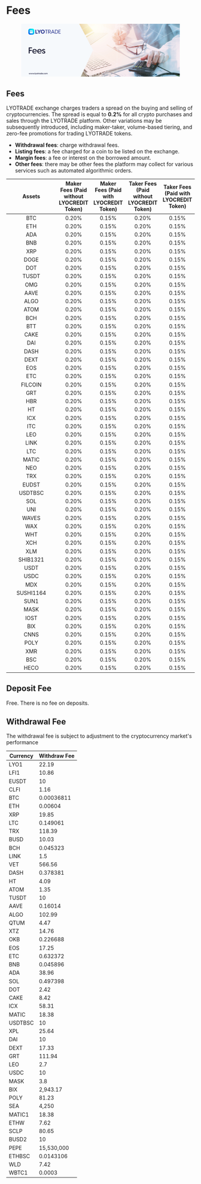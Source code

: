 # Fees

<figure><img src="../.gitbook/assets/Fees (1).png" alt=""><figcaption></figcaption></figure>

## Fees

LYOTRADE exchange charges traders a spread on the buying and selling of cryptocurrencies. The spread is equal to **0.2%** for all crypto purchases and sales through the LYOTRADE platform. Other variations may be subsequently introduced, including maker-taker, volume-based tiering, and zero-fee promotions for trading LYOTRADE tokens.&#x20;

* **Withdrawal fees**: charge withdrawal fees.&#x20;
* **Listing fees**: a fee charged for a coin to be listed on the exchange.&#x20;
* **Margin fees**: a fee or interest on the borrowed amount.&#x20;
* **Other fees**: there may be other fees the platform may collect for various services such as automated algorithmic orders.



<table><thead><tr><th width="140" align="center">Assets</th><th align="center">Maker Fees (Paid without LYOCREDIT Token)</th><th align="center">Maker Fees (Paid with LYOCREDIT Token)</th><th align="center">Taker Fees (Paid without LYOCREDIT Token)</th><th align="center">Taker Fees (Paid with LYOCREDIT Token)</th></tr></thead><tbody><tr><td align="center">BTC</td><td align="center">0.20%</td><td align="center">0.15%</td><td align="center">0.20%</td><td align="center">0.15%</td></tr><tr><td align="center">ETH</td><td align="center">0.20%</td><td align="center">0.15%</td><td align="center">0.20%</td><td align="center">0.15%</td></tr><tr><td align="center">ADA</td><td align="center">0.20%</td><td align="center">0.15%</td><td align="center">0.20%</td><td align="center">0.15%</td></tr><tr><td align="center">BNB</td><td align="center">0.20%</td><td align="center">0.15%</td><td align="center">0.20%</td><td align="center">0.15%</td></tr><tr><td align="center">XRP</td><td align="center">0.20%</td><td align="center">0.15%</td><td align="center">0.20%</td><td align="center">0.15%</td></tr><tr><td align="center">DOGE</td><td align="center">0.20%</td><td align="center">0.15%</td><td align="center">0.20%</td><td align="center">0.15%</td></tr><tr><td align="center">DOT</td><td align="center">0.20%</td><td align="center">0.15%</td><td align="center">0.20%</td><td align="center">0.15%</td></tr><tr><td align="center">TUSDT</td><td align="center">0.20%</td><td align="center">0.15%</td><td align="center">0.20%</td><td align="center">0.15%</td></tr><tr><td align="center">OMG</td><td align="center">0.20%</td><td align="center">0.15%</td><td align="center">0.20%</td><td align="center">0.15%</td></tr><tr><td align="center">AAVE</td><td align="center">0.20%</td><td align="center">0.15%</td><td align="center">0.20%</td><td align="center">0.15%</td></tr><tr><td align="center">ALGO</td><td align="center">0.20%</td><td align="center">0.15%</td><td align="center">0.20%</td><td align="center">0.15%</td></tr><tr><td align="center">ATOM</td><td align="center">0.20%</td><td align="center">0.15%</td><td align="center">0.20%</td><td align="center">0.15%</td></tr><tr><td align="center">BCH</td><td align="center">0.20%</td><td align="center">0.15%</td><td align="center">0.20%</td><td align="center">0.15%</td></tr><tr><td align="center">BTT</td><td align="center">0.20%</td><td align="center">0.15%</td><td align="center">0.20%</td><td align="center">0.15%</td></tr><tr><td align="center">CAKE</td><td align="center">0.20%</td><td align="center">0.15%</td><td align="center">0.20%</td><td align="center">0.15%</td></tr><tr><td align="center">DAI</td><td align="center">0.20%</td><td align="center">0.15%</td><td align="center">0.20%</td><td align="center">0.15%</td></tr><tr><td align="center">DASH</td><td align="center">0.20%</td><td align="center">0.15%</td><td align="center">0.20%</td><td align="center">0.15%</td></tr><tr><td align="center">DEXT</td><td align="center">0.20%</td><td align="center">0.15%</td><td align="center">0.20%</td><td align="center">0.15%</td></tr><tr><td align="center">EOS</td><td align="center">0.20%</td><td align="center">0.15%</td><td align="center">0.20%</td><td align="center">0.15%</td></tr><tr><td align="center">ETC</td><td align="center">0.20%</td><td align="center">0.15%</td><td align="center">0.20%</td><td align="center">0.15%</td></tr><tr><td align="center">FILCOIN</td><td align="center">0.20%</td><td align="center">0.15%</td><td align="center">0.20%</td><td align="center">0.15%</td></tr><tr><td align="center">GRT</td><td align="center">0.20%</td><td align="center">0.15%</td><td align="center">0.20%</td><td align="center">0.15%</td></tr><tr><td align="center">HBR</td><td align="center">0.20%</td><td align="center">0.15%</td><td align="center">0.20%</td><td align="center">0.15%</td></tr><tr><td align="center">HT</td><td align="center">0.20%</td><td align="center">0.15%</td><td align="center">0.20%</td><td align="center">0.15%</td></tr><tr><td align="center">ICX</td><td align="center">0.20%</td><td align="center">0.15%</td><td align="center">0.20%</td><td align="center">0.15%</td></tr><tr><td align="center">ITC</td><td align="center">0.20%</td><td align="center">0.15%</td><td align="center">0.20%</td><td align="center">0.15%</td></tr><tr><td align="center">LEO</td><td align="center">0.20%</td><td align="center">0.15%</td><td align="center">0.20%</td><td align="center">0.15%</td></tr><tr><td align="center">LINK</td><td align="center">0.20%</td><td align="center">0.15%</td><td align="center">0.20%</td><td align="center">0.15%</td></tr><tr><td align="center">LTC</td><td align="center">0.20%</td><td align="center">0.15%</td><td align="center">0.20%</td><td align="center">0.15%</td></tr><tr><td align="center">MATIC</td><td align="center">0.20%</td><td align="center">0.15%</td><td align="center">0.20%</td><td align="center">0.15%</td></tr><tr><td align="center">NEO</td><td align="center">0.20%</td><td align="center">0.15%</td><td align="center">0.20%</td><td align="center">0.15%</td></tr><tr><td align="center">TRX</td><td align="center">0.20%</td><td align="center">0.15%</td><td align="center">0.20%</td><td align="center">0.15%</td></tr><tr><td align="center">EUDST</td><td align="center">0.20%</td><td align="center">0.15%</td><td align="center">0.20%</td><td align="center">0.15%</td></tr><tr><td align="center">USDTBSC</td><td align="center">0.20%</td><td align="center">0.15%</td><td align="center">0.20%</td><td align="center">0.15%</td></tr><tr><td align="center">SOL</td><td align="center">0.20%</td><td align="center">0.15%</td><td align="center">0.20%</td><td align="center">0.15%</td></tr><tr><td align="center">UNI</td><td align="center">0.20%</td><td align="center">0.15%</td><td align="center">0.20%</td><td align="center">0.15%</td></tr><tr><td align="center">WAVES</td><td align="center">0.20%</td><td align="center">0.15%</td><td align="center">0.20%</td><td align="center">0.15%</td></tr><tr><td align="center">WAX</td><td align="center">0.20%</td><td align="center">0.15%</td><td align="center">0.20%</td><td align="center">0.15%</td></tr><tr><td align="center">WHT</td><td align="center">0.20%</td><td align="center">0.15%</td><td align="center">0.20%</td><td align="center">0.15%</td></tr><tr><td align="center">XCH</td><td align="center">0.20%</td><td align="center">0.15%</td><td align="center">0.20%</td><td align="center">0.15%</td></tr><tr><td align="center">XLM</td><td align="center">0.20%</td><td align="center">0.15%</td><td align="center">0.20%</td><td align="center">0.15%</td></tr><tr><td align="center">SHIB1321</td><td align="center">0.20%</td><td align="center">0.15%</td><td align="center">0.20%</td><td align="center">0.15%</td></tr><tr><td align="center">USDT</td><td align="center">0.20%</td><td align="center">0.15%</td><td align="center">0.20%</td><td align="center">0.15%</td></tr><tr><td align="center">USDC</td><td align="center">0.20%</td><td align="center">0.15%</td><td align="center">0.20%</td><td align="center">0.15%</td></tr><tr><td align="center">MDX</td><td align="center">0.20%</td><td align="center">0.15%</td><td align="center">0.20%</td><td align="center">0.15%</td></tr><tr><td align="center">SUSHI1164</td><td align="center">0.20%</td><td align="center">0.15%</td><td align="center">0.20%</td><td align="center">0.15%</td></tr><tr><td align="center">SUN1</td><td align="center">0.20%</td><td align="center">0.15%</td><td align="center">0.20%</td><td align="center">0.15%</td></tr><tr><td align="center">MASK</td><td align="center">0.20%</td><td align="center">0.15%</td><td align="center">0.20%</td><td align="center">0.15%</td></tr><tr><td align="center">IOST</td><td align="center">0.20%</td><td align="center">0.15%</td><td align="center">0.20%</td><td align="center">0.15%</td></tr><tr><td align="center">BIX</td><td align="center">0.20%</td><td align="center">0.15%</td><td align="center">0.20%</td><td align="center">0.15%</td></tr><tr><td align="center">CNNS</td><td align="center">0.20%</td><td align="center">0.15%</td><td align="center">0.20%</td><td align="center">0.15%</td></tr><tr><td align="center">POLY</td><td align="center">0.20%</td><td align="center">0.15%</td><td align="center">0.20%</td><td align="center">0.15%</td></tr><tr><td align="center">XMR</td><td align="center">0.20%</td><td align="center">0.15%</td><td align="center">0.20%</td><td align="center">0.15%</td></tr><tr><td align="center">BSC</td><td align="center">0.20%</td><td align="center">0.15%</td><td align="center">0.20%</td><td align="center">0.15%</td></tr><tr><td align="center">HECO</td><td align="center">0.20%</td><td align="center">0.15%</td><td align="center">0.20%</td><td align="center">0.15%</td></tr></tbody></table>

## Deposit Fee

Free. There is no fee on deposits.

## Withdrawal Fee&#x20;

The withdrawal fee is subject to adjustment to the cryptocurrency market's performance

| Currency | Withdraw Fee |
| -------- | ------------ |
| LYO1     | 22.19        |
| LFI1     | 10.86        |
| EUSDT    | 10           |
| CLFI     | 1.16         |
| BTC      | 0.00036811   |
| ETH      | 0.00604      |
| XRP      | 19.85        |
| LTC      | 0.149061     |
| TRX      | 118.39       |
| BUSD     | 10.03        |
| BCH      | 0.045323     |
| LINK     | 1.5          |
| VET      | 566.56       |
| DASH     | 0.378381     |
| HT       | 4.09         |
| ATOM     | 1.35         |
| TUSDT    | 10           |
| AAVE     | 0.16014      |
| ALGO     | 102.99       |
| QTUM     | 4.47         |
| XTZ      | 14.76        |
| OKB      | 0.226688     |
| EOS      | 17.25        |
| ETC      | 0.632372     |
| BNB      | 0.045896     |
| ADA      | 38.96        |
| SOL      | 0.497398     |
| DOT      | 2.42         |
| CAKE     | 8.42         |
| ICX      | 58.31        |
| MATIC    | 18.38        |
| USDTBSC  | 10           |
| XPL      | 25.64        |
| DAI      | 10           |
| DEXT     | 17.33        |
| GRT      | 111.94       |
| LEO      | 2.7          |
| USDC     | 10           |
| MASK     | 3.8          |
| BIX      | 2,943.17     |
| POLY     | 81.23        |
| SEA      | 4,250        |
| MATIC1   | 18.38        |
| ETHW     | 7.62         |
| SCLP     | 80.65        |
| BUSD2    | 10           |
| PEPE     | 15,530,000   |
| ETHBSC   | 0.0143106    |
| WLD      | 7.42         |
| WBTC1    | 0.0003       |

